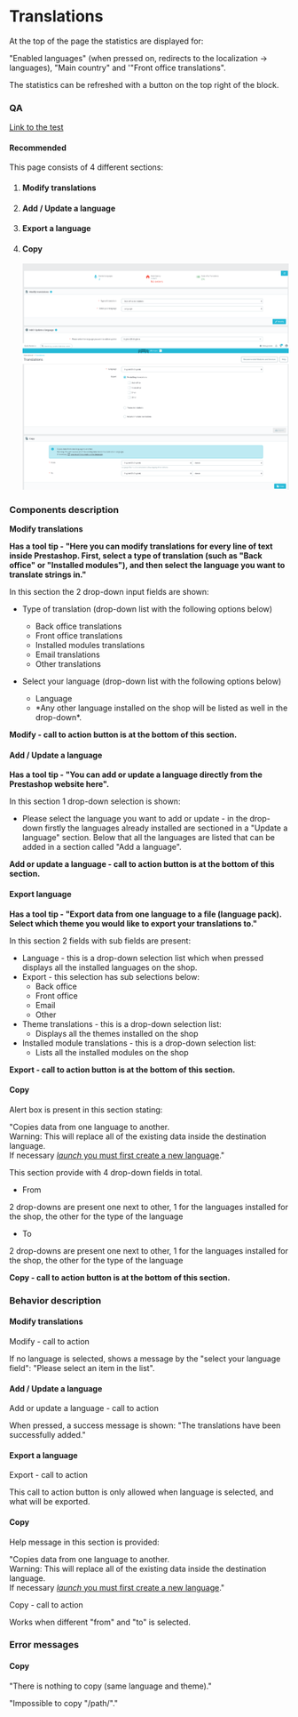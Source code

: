# Translations

At the top of the page the statistics are displayed for:

"Enabled languages" (when pressed on, redirects to the localization -> languages), "Main country" and '"Front office translations".

The statistics can be refreshed with a button on the top right of the block.



### QA&#x20;

[Link to the test](https://build.prestashop-project.org/test-scenarios/scenarios/core/functional/bo/international/translations.html)

#### Recommended&#x20;



This page consists of 4 different sections:

1.  #### Modify translations


2.  #### Add / Update a language


3.  #### Export a language


4.  #### Copy

    ![](<../../../../../../.gitbook/assets/image (4) (2).png>)

### Components description

**Modify translations**

**Has a tool tip - "Here you can modify translations for every line of text inside Prestashop. First, select a type of translation (such as "Back office" or "Installed modules"), and then select the language you want to translate strings in."**

In this section the 2 drop-down input fields are shown:

* Type of translation (drop-down list with the following options below)
  * Back office translations
  * Front office translations
  * Installed modules translations
  * Email translations
  * Other translations
*   Select your language (drop-down list with the following options below)

    * Language
    * \*Any other language installed on the shop will be listed as well in the drop-down\*.



**Modify - call to action button is at the bottom of this section.**

#### Add / Update a language

**Has a tool tip - "You can add or update a language directly from the Prestashop website here".**

In this section 1 drop-down selection is shown:

* Please select the language you want to add or update - in the drop-down firstly the languages already installed are sectioned in a "Update a language" section. Below that all the languages are listed that can be added in a section called "Add a language".

**Add or update a language - call to action button is at the bottom of this section.**

#### Export language

**Has a tool tip - "Export data from one language to a file (language pack). Select which theme you would like to export your translations to."**

In this section 2 fields with sub fields are present:

* Language - this is a drop-down selection list which when pressed displays all the installed languages on the shop.
* Export - this selection has sub selections below:
  * Back office
  * Front office
  * Email
  * Other
* Theme translations - this is a drop-down selection list:
  * Displays all the themes installed on the shop
* Installed module translations - this is a drop-down selection list:
  * Lists all the installed modules on the shop

**Export - call to action button is at the bottom of this section.**

#### Copy

Alert box is present in this section stating:

"Copies data from one language to another.\
Warning: This will replace all of the existing data inside the destination language.\
If necessary [_launch_ you must first create a new language](https://efafda2a9c8c.eu.ngrok.io/PS1784/admin492oe0k3i/index.php/improve/international/languages/new?\_token=xcb8PZr0zrxBs\_6rEyg9o9RHGOdbk6Oa5x-kY7zjn9s)."

This section provide with 4 drop-down fields in total.&#x20;

* From&#x20;

2 drop-downs are present one next to other, 1 for the languages installed for the shop, the other for the type of the language

* To

2 drop-downs are present one next to other, 1 for the languages installed for the shop, the other for the type of the language

**Copy - call to action button is at the bottom of this section.**

### Behavior description

#### Modify translations

Modify - call to action

If no language is selected, shows a message by the "select your language field": "Please select an item in the list".

#### Add / Update a language

Add or update a language - call to action

When pressed, a success message is shown: "The translations have been successfully added."

#### Export a language

Export - call to action

This call to action button is only allowed when language is selected, and what will be exported.

#### Copy

Help message in this section is provided:

"Copies data from one language to another.\
Warning: This will replace all of the existing data inside the destination language.\
If necessary [_launch_ you must first create a new language](https://150cb880d96f.eu.ngrok.io/PS1784/admin492oe0k3i/index.php/improve/international/languages/new?\_token=M9i8cabfv3WKQbJ6F0\_LxvtIqowjWHRSF85KePaYC44)."

Copy - call to action

Works when different "from" and "to" is selected.

### Error messages

#### Copy

"There is nothing to copy (same language and theme)."

"Impossible to copy "/path/"."
